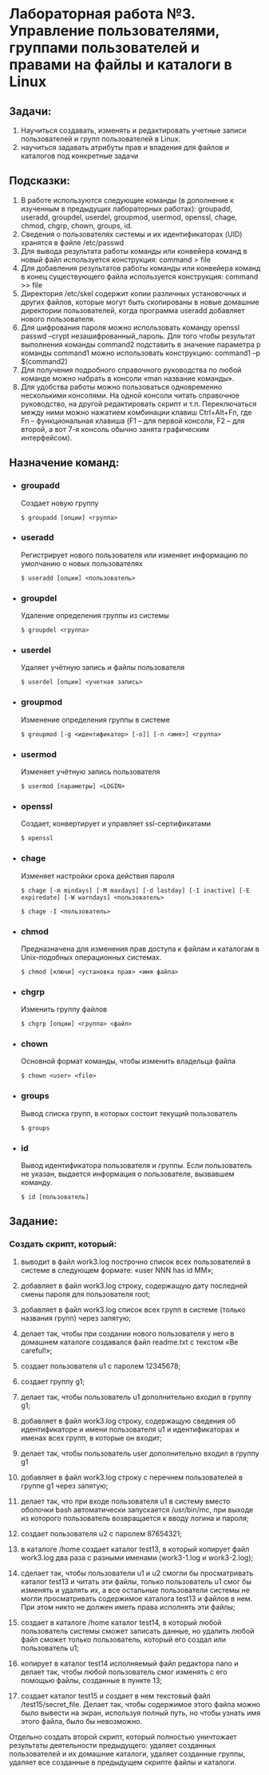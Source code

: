 # Лабораторная работа №3. Управление пользователями, группами пользователей и правами на файлы и каталоги в Linux

## Задачи:
1) Научиться создавать, изменять и редактировать учетные записи пользователей и групп пользователей в
Linux.
2) научиться задавать атрибуты прав и владения для файлов и каталогов под конкретные задачи

## Подсказки:
1) В работе используются следующие команды (в дополнение к изученным в предыдущих
лабораторных работах): groupadd, useradd, groupdel, userdel, groupmod,
usermod, openssl, chage, chmod, chgrp, chown, groups, id.
2) Сведения о пользователях системы и их идентификаторах (UID) хранятся в файле /etc/passwd
3) Для вывода результата работы команды или конвейера команд в новый файл используется
конструкция: command > file
4) Для добавления результатов работы команды или конвейера команд в конец существующего файла
используется конструкция: command >> file
5) Директория /etc/skel содержит копии различных установочных и других файлов, которые могут
быть скопированы в новые домашние директории пользователей, когда программа useradd
добавляет нового пользователя.
6) Для шифрования пароля можно использовать команду openssl passwd –crypt
незашифрованный_пароль. Для того чтобы результат выполнения команды command2
подставить в значение параметра p команды command1 можно использовать конструкцию:
command1 –p $(command2)
7) Для получения подробного справочного руководства по любой команде можно набрать в консоли
«man название команды».
8) Для удобства работы можно пользоваться одновременно несколькими консолями. На одной консоли
читать справочное руководство, на другой редактировать скрипт и т.п. Переключаться между ними
можно нажатием комбинации клавиш Ctrl+Alt+Fn, где Fn – функциональная клавиша (F1 – для
первой консоли, F2 – для второй, а вот 7-я консоль обычно занята графическим интерфейсом).

## Назначение команд:
+ ### groupadd
  Создает новую группу 

      $ groupadd [опции] <группа>
+ ### useradd
  Регистрирует нового пользователя или изменяет информацию по умолчанию о новых пользователях 

      $ useradd [опции] <пользователь> 
+ ### groupdel
  Удаление определения группы из системы

      $ groupdel <группа>
+ ### userdel
  Удаляет учётную запись и файлы пользователя

      $ userdel [опции] <учетная запись>
+ ### groupmod
  Изменение определения группы в системе

      $ groupmod [-g <идентификатор> [-o]] [-n <имя>] <группа>
+ ### usermod
  Изменяет учётную запись пользователя 

      $ usermod [параметры] <LOGIN>
+ ### openssl
  Создает, конвертирует и управляет ssl-сертификатами

      $ openssl
+ ### chage
  Изменяет настройки срока действия пароля  

      $ chage [-m mindays] [-M maxdays] [-d lastday] [-I inactive] [-E expiredate] [-W warndays] <пользователь>

      $ chage -I <пользователь>
+ ### chmod
  Предназначена для изменения прав доступа к файлам и каталогам в Unix-подобных операционных системах.  

      $ chmod [ключи] <установка прав> <имя файла>
+ ### chgrp
  Изменить группу файлов

      $ chgrp [опции] <группа> <файл>
+ ### chown
  Основной формат команды, чтобы изменить владельца файла

      $ chown <user> <file>
+ ### groups
  Вывод списка групп, в которых состоит текущий пользователь 

      $ groups
+ ### id
  Вывод идентификатора пользователя и группы. Если пользователь не указан, выдается информация о пользователе, вызвавшем команду.

      $ id [пользователь]

## Задание:

### Создать скрипт, который:
1) выводит в файл work3.log построчно список всех пользователей в системе в следующем формате:
«user NNN has id MM»;
2) добавляет в файл work3.log строку, содержащую дату последней смены пароля для пользователя
root;
3) добавляет в файл work3.log список всех групп в системе (только названия групп) через запятую;
4) делает так, чтобы при создании нового пользователя у него в домашнем каталоге создавался файл
readme.txt с текстом «Be careful!»;
5) создает пользователя u1 с паролем 12345678;
6) создает группу g1;
7) делает так, чтобы пользователь u1 дополнительно входил в группу g1;
8) добавляет в файл work3.log строку, содержащую сведения об идентификаторе и имени
пользователя u1 и идентификаторах и именах всех групп, в которые он входит;

9) делает так, чтобы пользователь user дополнительно входил в группу g1
10) добавляет в файл work3.log строку с перечнем пользователей в группе g1 через запятую;
11) делает так, что при входе пользователя u1 в систему вместо оболочки bash автоматически
запускается /usr/bin/mc, при выходе из которого пользователь возвращается к вводу логина и
пароля;
12) создает пользователя u2 с паролем 87654321;
13) в каталоге /home создает каталог test13, в который копирует файл work3.log два раза с
разными именами (work3-1.log и work3-2.log);
14) сделает так, чтобы пользователи u1 и u2 смогли бы просматривать каталог test13 и читать эти
файлы, только пользователь u1 смог бы изменять и удалять их, а все остальные пользователи
системы не могли просматривать содержимое каталога test13 и файлов в нем. При этом никто не
должен иметь права исполнять эти файлы;
15) создает в каталоге /home каталог test14, в который любой пользователь системы сможет
записать данные, но удалить любой файл сможет только пользователь, который его создал или
пользователь u1;
16) копирует в каталог test14 исполняемый файл редактора nano и делает так, чтобы любой
пользователь смог изменять с его помощью файлы, созданные в пункте 13;
17) создает каталог test15 и создает в нем текстовый файл /test15/secret_file. Делает так, чтобы
содержимое этого файла можно было вывести на экран, используя полный путь, но чтобы узнать
имя этого файла, было бы невозможно.

Отдельно создать второй скрипт, который полностью уничтожает результаты деятельности предыдущего:
удаляет созданных пользователей и их домашние каталоги, удаляет созданные группы, удаляет все
созданные в предыдущем скрипте файлы и каталоги.
